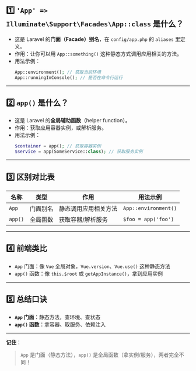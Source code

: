 
## 1️⃣ `'App' => Illuminate\Support\Facades\App::class` 是什么？

- 这是 Laravel 的**门面（Facade）别名**，在 `config/app.php` 的 `aliases` 里定义。
- 作用：让你可以用 `App::something()` 这种静态方式调用应用相关的方法。
- 用法示例：
  ```php
  App::environment(); // 获取当前环境
  App::runningInConsole(); // 是否在命令行运行
  ```

---

## 2️⃣ `app()` 是什么？

- 这是 Laravel 的**全局辅助函数**（helper function）。
- 作用：获取应用容器实例，或解析服务。
- 用法示例：
  ```php
  $container = app(); // 获取容器实例
  $service = app(SomeService::class); // 获取服务实例
  ```

---

## 3️⃣ **区别对比表**

| 名称      | 类型   | 作用         | 用法示例                 |
| ------- | ---- | ---------- | -------------------- |
| `App`   | 门面别名 | 静态调用应用相关方法 | `App::environment()` |
| `app()` | 全局函数 | 获取容器/解析服务  | `$foo = app('foo')`  |

---

## 4️⃣ **前端类比**

- `App` 门面：像 `Vue` 全局对象，`Vue.version`、`Vue.use()` 这种静态方法
- `app()` 函数：像 `this.$root` 或 `getAppInstance()`，拿到应用实例

---

## 5️⃣ **总结口诀**

- **`App` 门面**：静态方法，查环境、查状态
- **`app()` 函数**：拿容器、取服务、依赖注入

---

**记住**：  
> `App` 是门面（静态方法），`app()` 是全局函数（拿实例/服务），两者完全不同！